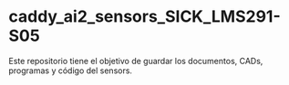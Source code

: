 # caddy_ai2_sensors_SICK_LMS291-S05

Este repositorio tiene el objetivo de guardar los documentos, CADs, programas y código del sensors.
